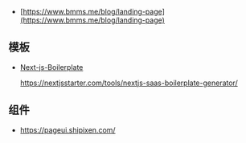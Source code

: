 - [https://www.bmms.me/blog/landing-page](https://www.bmms.me/blog/landing-page)

## 模板

- [Next-js-Boilerplate](https://github.com/ixartz/Next-js-Boilerplate)

  https://nextjsstarter.com/tools/nextjs-saas-boilerplate-generator/

## 组件

- https://pageui.shipixen.com/
